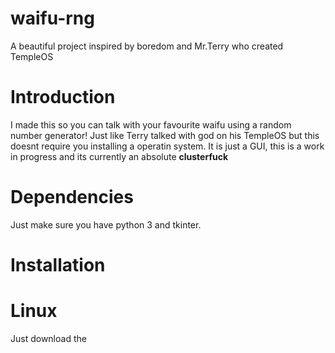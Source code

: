 # waifu-rng
A beautiful project inspired by boredom and Mr.Terry who created TempleOS

Introduction
============

I made this so you can talk with your favourite waifu using a random number generator! Just like Terry talked with god on his TempleOS but this doesnt require you installing a operatin system. It is just a GUI, this is a work in progress and its currently an absolute **clusterfuck**

Dependencies
============

Just make sure you have python 3 and tkinter.

Installation
===========

# Linux

Just download the 
